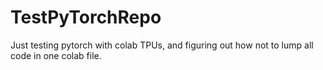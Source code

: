 # TestPyTorchRepo
Just testing pytorch with colab TPUs, and figuring out how not to lump all code in one colab file.